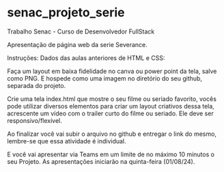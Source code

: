 # senac_projeto_serie

Trabalho Senac - Curso de Desenvolvedor FullStack

Apresentação de página web da serie Severance.

Instruções:
Dados das aulas anteriores de HTML e CSS:

Faça um layout em baixa fidelidade no canva ou power point da tela, salve como PNG. E hospede como uma imagem no diretório do seu github, separada do projeto. 

Crie uma tela index.html que mostre o seu filme ou seriado favorito, vocês pode utilizar diversos elementos para criar um layout criativos dessa tela, acrescente um vídeo com o trailer curto do filme ou seriado. Ele deve ser responsivo/flexível.

Ao finalizar você vai subir o arquivo no github e entregar o link do mesmo, lembre-se que essa atividade é individual. 

E você vai apresentar via Teams em um limite de no máximo 10 minutos o seu Projeto. As apresentações iniciarão na quinta-feira (01/08/24).
